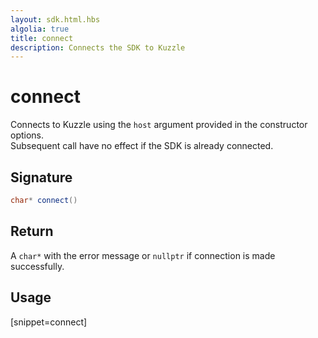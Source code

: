 ```yaml
---
layout: sdk.html.hbs
algolia: true
title: connect
description: Connects the SDK to Kuzzle
---
```



# connect

Connects to Kuzzle using the `host` argument provided in the constructor options.  
Subsequent call have no effect if the SDK is already connected.

## Signature

```cpp
char* connect()
```

## Return

A `char*` with the error message or `nullptr` if connection is made successfully.

## Usage

[snippet=connect]
